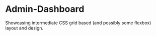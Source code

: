 # Admin-Dashboard
Showcasing intermediate CSS grid based (and possibly some flexbox) layout and design.
